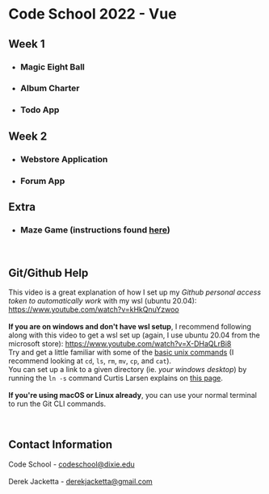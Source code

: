 # Code School 2022 - Vue

## Week 1
* ### Magic Eight Ball
* ### Album Charter
* ### Todo App

## Week 2
* ### Webstore Application
* ### Forum App

## Extra
* ### Maze Game (instructions found [here](https://github.com/derja12/CodeSchool2022-MazeGame))

<br>

## Git/Github Help

This video is a great explanation of how I set up my _Github personal access token to automatically work_ with my wsl (ubuntu 20.04):
https://www.youtube.com/watch?v=kHkQnuYzwoo
<br><br>
**If you are on windows and don't have wsl setup**, I recommend following along with this video to get a wsl set up (again, I use ubuntu 20.04 from the microsoft store): https://www.youtube.com/watch?v=X-DHaQLrBi8 <br> Try and get a little familiar with some of the <a href="https://www.unixtutorial.org/basic-unix-commands">basic unix commands</a> (I recommend looking at ```cd```, ```ls```, ```rm```, ```mv```, ```cp```, and ```cat```). <br>You can set up a link to a given directory (ie. _your windows desktop_) by running the ```ln -s``` command Curtis Larsen explains on <a href="https://cit.dixie.edu/faculty/larsen/windows-editor-bash-compiler.php">this page</a>.
<br><br>
**If you're using macOS or Linux already**, you can use your normal terminal to run the Git CLI commands.

<br>

## Contact Information
Code School - codeschool@dixie.edu
<br><br>
Derek Jacketta - derekjacketta@gmail.com
